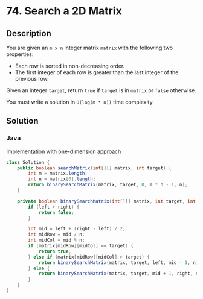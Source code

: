 # 74. Search a 2D Matrix

## Description

You are given an `m x n` integer matrix `matrix` with the following two properties:
+ Each row is sorted in non-decreasing order.
+ The first integer of each row is greater than the last integer of the previous row.

Given an integer `target`, return `true` if `target` is in `matrix` or `false` otherwise.

You must write a solution in `O(log(m * n))` time complexity.

## Solution
### Java
Implementation with one-dimension approach
```java
class Solution {
    public boolean searchMatrix(int[][] matrix, int target) {
        int m = matrix.length;
        int n = matrix[0].length;
        return binarySearchMatrix(matrix, target, 0, m * n - 1, n);
    }

    private boolean binarySearchMatrix(int[][] matrix, int target, int left, int right, int n) {
        if (left > right) {
            return false;
        }

        int mid = left + (right - left) / 2;
        int midRow = mid / n;
        int midCol = mid % n;
        if (matrix[midRow][midCol] == target) {
            return true;
        } else if (matrix[midRow][midCol] > target) {
            return binarySearchMatrix(matrix, target, left, mid - 1, n);
        } else {
            return binarySearchMatrix(matrix, target, mid + 1, right, n);
        }
    }
}
```
